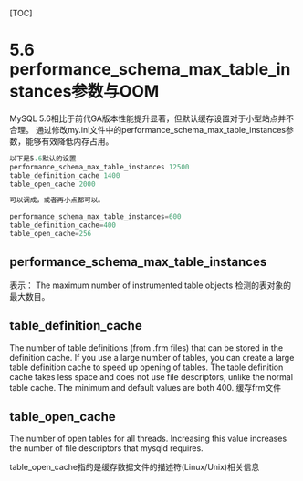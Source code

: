 [TOC]

# 5.6 performance_schema_max_table_instances参数与OOM

MySQL 5.6相比于前代GA版本性能提升显著，但默认缓存设置对于小型站点并不合理。
通过修改my.ini文件中的performance_schema_max_table_instances参数，能够有效降低内存占用。

 

```sql
以下是5.6默认的设置
performance_schema_max_table_instances 12500
table_definition_cache 1400
table_open_cache 2000

可以调成，或者再小点都可以。

performance_schema_max_table_instances=600
table_definition_cache=400
table_open_cache=256

```



## performance_schema_max_table_instances

表示：
The maximum number of instrumented table objects  检测的表对象的最大数目。

## table_definition_cache

The number of table definitions (from .frm files) that can be stored in the definition cache. 
If you use a large number of tables, you can create a large table definition cache to speed up opening of tables. 
The table definition cache takes less space and does not use file descriptors, 
unlike the normal table cache. The minimum and default values are both 400. 
缓存frm文件

## table_open_cache

The number of open tables for all threads. Increasing this value increases the number of file descriptors that mysqld requires. 

table_open_cache指的是缓存数据文件的描述符(Linux/Unix)相关信息